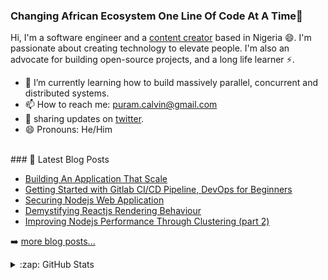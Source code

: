 ### Changing African Ecosystem One Line Of Code At A Time🚀

Hi, I'm a software engineer and a [content creator](https://calvinpuram.com/) based in Nigeria 😄. I'm passionate about creating technology to elevate people. I'm also an advocate for building open-source projects, and a long life learner ⚡.


- 🌱 I’m currently learning how to build massively parallel, concurrent and distributed systems.
- 📫 How to reach me: puram.calvin@gmail.com
- 🤔 sharing updates on [twitter](twitter.com/cpuram1).
- 😄 Pronouns: He/Him

<br/>
### 📕 Latest Blog Posts

<!-- BLOG-POST-LIST:START -->
- [Building An Application That Scale](https://calvinpuram.com/building-an-application-that-scale/)
- [Getting Started with Gitlab CI/CD Pipeline, DevOps for Beginners](https://calvinpuram.com/getting-started-with-gitlab-ci-cd-pipelines-devops-for-beginners/)
- [Securing Nodejs Web Application](https://calvinpuram.com/securing-nodejs-web-application/)
- [Demystifying Reactjs Rendering Behaviour](https://calvinpuram.com/demystifying-reactjs-rendering-behaviour/)
- [Improving Nodejs Performance Through Clustering (part 2)](https://calvinpuram.com/improving-nodejs-performance-through-clustering-part-2/)
<!-- BLOG-POST-LIST:END -->

➡️ [more blog posts...](https://calvinpuram.com/)
<br/>

<details>
  <summary>:zap: GitHub Stats</summary>

  <img align="left" alt="codeSTACKr's GitHub Stats" src="https://github-readme-stats.codestackr.vercel.app/api?username=calvin-puram&show_icons=true&hide_border=true" />

</details>
